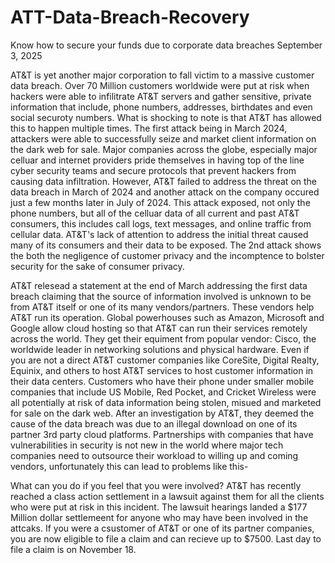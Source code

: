 # ATT-Data-Breach-Recovery
Know how to secure your funds due to corporate data breaches
September 3, 2025

AT&T is yet another major corporation to fall victim to a massive customer data breach. Over 70 Million customers worldwide were put at risk when hackers were able to infilitrate AT&T servers and gather sensitive, private information that include, phone numbers, addresses, birthdates and even social securoty numbers. What is shocking to note is that AT&T has allowed this to happen multiple times. The first attack being in March 2024, attackers were able to successfully seize and market client information on the dark web for sale. Major companies across the globe, especially major celluar and internet providers pride themselves in having top of the line cyber security teams and secure protocols that prevent hackers from causing data infiltration. However, AT&T failed to address the threat on the data breach in March of 2024 and another attack on the company occured just a few months later in July of 2024. This attack exposed, not only the phone numbers, but all of the celluar data of all current and past AT&T consumers, this includes call logs, text messages, and online traffic from cellular data. AT&T's lack of attention to address the initial threat caused many of its consumers and their data to be exposed. The 2nd attack shows the both the negligence of customer privacy and the incomptence to bolster security for the sake of consumer privacy.

AT&T  relesead a statement at the end of March addressing the  first data breach claiming that the source of information involved is unknown to be from AT&T itself or one of its many vendors/partners. These vendors help AT&T run its operation. Global powerhouses such as Amazon, Microsoft and Google allow cloud hosting so that AT&T can run their services remotely across the world. They get their equiment from popular vendor: Cisco, the worldwide leader in networking solutions and physical hardware. Even if you are not a direct AT&T customer  companies like CoreSite, Digital Realty, Equinix, and others to host AT&T services to host customer information in their data centers. Customers who have their phone under smaller mobile companies that include US Mobile, Red Pocket, and Cricket Wireless were all potentially at risk of data information being stolen, misued and marketed for sale on the dark web. After an investigation by AT&T, they deemed the cause of the data breach was due to an illegal download on one of its partner 3rd party cloud platforms. Partnerships with companies that have vulnerabilities in security is not new in the world where major tech companies need to outsource their workload to willing up and coming vendors, unfortunately this can lead to problems like this- 

What can you do if you feel that you were involved? AT&T has recently reached a class action settlement in a lawsuit against them for all the clients who were put at risk in this incident. The lawsuit hearings landed a $177 Million dollar settlemeent for anyone who may have been involved in the attcaks. If you were a csustomer of AT&T or one of its partner companies, you are now eligible to file a claim and can recieve up to $7500. Last day to file a claim is on November 18.
